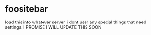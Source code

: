 # foositebar

load this into whatever server, i dont user any special things that need settings.
I PROMISE I WILL UPDATE THIS SOON